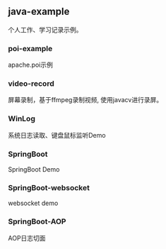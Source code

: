 ## java-example

个人工作、学习记录示例。

### poi-example

apache.poi示例

### video-record

屏幕录制，基于ffmpeg录制视频, 使用javacv进行录屏。

### WinLog

系统日志读取、键盘鼠标监听Demo

### SpringBoot

SpringBoot Demo

### SpringBoot-websocket

websocket demo

### SpringBoot-AOP

AOP日志切面
